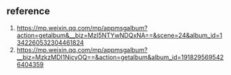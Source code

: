 ## reference

1. https://mp.weixin.qq.com/mp/appmsgalbum?action=getalbum&__biz=MzI5NTYwNDQxNA==&scene=24&album_id=1342260532304461824
2. https://mp.weixin.qq.com/mp/appmsgalbum?__biz=MzkzMDI1NjcyOQ==&action=getalbum&album_id=1918295695426404359
